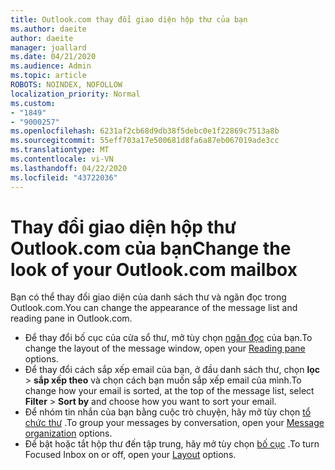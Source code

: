 ```yaml
---
title: Outlook.com thay đổi giao diện hộp thư của bạn
ms.author: daeite
author: daeite
manager: joallard
ms.date: 04/21/2020
ms.audience: Admin
ms.topic: article
ROBOTS: NOINDEX, NOFOLLOW
localization_priority: Normal
ms.custom:
- "1849"
- "9000257"
ms.openlocfilehash: 6231af2cb68d9db38f5debc0e1f22869c7513a8b
ms.sourcegitcommit: 55eff703a17e500681d8fa6a87eb067019ade3cc
ms.translationtype: MT
ms.contentlocale: vi-VN
ms.lasthandoff: 04/22/2020
ms.locfileid: "43722036"
---
```

# <a name="change-the-look-of-your-outlookcom-mailbox"></a><span data-ttu-id="6060a-102">Thay đổi giao diện hộp thư Outlook.com của bạn</span><span class="sxs-lookup"><span data-stu-id="6060a-102">Change the look of your Outlook.com mailbox</span></span>

<span data-ttu-id="6060a-103">Bạn có thể thay đổi giao diện của danh sách thư và ngăn đọc trong Outlook.com.</span><span class="sxs-lookup"><span data-stu-id="6060a-103">You can change the appearance of the message list and reading pane in Outlook.com.</span></span>

- <span data-ttu-id="6060a-104">Để thay đổi bố cục của cửa sổ thư, mở tùy chọn [ngăn đọc](https://outlook.live.com/mail/options/mail/layout/readingPane) của bạn.</span><span class="sxs-lookup"><span data-stu-id="6060a-104">To change the layout of the message window, open your [Reading pane](https://outlook.live.com/mail/options/mail/layout/readingPane) options.</span></span>
- <span data-ttu-id="6060a-105">Để thay đổi cách sắp xếp email của bạn, ở đầu danh sách thư, chọn **lọc** > **sắp xếp theo** và chọn cách bạn muốn sắp xếp email của mình.</span><span class="sxs-lookup"><span data-stu-id="6060a-105">To change how your email is sorted, at the top of the message list, select **Filter** > **Sort by** and choose how you want to sort your email.</span></span>
- <span data-ttu-id="6060a-106">Để nhóm tin nhắn của bạn bằng cuộc trò chuyện, hãy mở tùy chọn [tổ chức thư](https://outlook.live.com/mail/options/mail/layout/conversations) .</span><span class="sxs-lookup"><span data-stu-id="6060a-106">To group your messages by conversation, open your [Message organization](https://outlook.live.com/mail/options/mail/layout/conversations) options.</span></span>
- <span data-ttu-id="6060a-107">Để bật hoặc tắt hộp thư đến tập trung, hãy mở tùy chọn [bố cục](https://outlook.live.com/mail/options/mail/layout/focused) .</span><span class="sxs-lookup"><span data-stu-id="6060a-107">To turn Focused Inbox on or off, open your [Layout](https://outlook.live.com/mail/options/mail/layout/focused) options.</span></span>